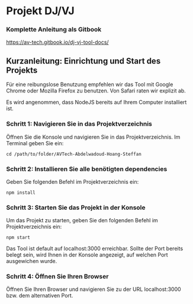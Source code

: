 # Projekt DJ/VJ

### Komplette Anleitung als Gitbook

https://av-tech.gitbook.io/dj-vj-tool-docs/

## Kurzanleitung: Einrichtung und Start des Projekts

Für eine reibungslose Benutzung empfehlen wir das Tool mit Google Chrome oder Mozilla Firefox zu benutzen. Von Safari raten wir explizit ab.

Es wird angenommen, dass NodeJS bereits auf Ihrem Computer installiert ist.

### Schritt 1: Navigieren Sie in das Projektverzeichnis

Öffnen Sie die Konsole und navigieren Sie in das Projektverzeichnis. Im Terminal geben Sie ein:

```shell
cd /path/to/folder/AVTech-Abdelwadoud-Hoang-Steffan
```

### Schritt 2: Installieren Sie alle benötigten dependencies

Geben Sie folgenden Befehl im Projektverzeichnis ein:

```shell
npm install
```

### Schritt 3: Starten Sie das Projekt in der Konsole

Um das Projekt zu starten, geben Sie den folgenden Befehl im Projektverzeichnis ein:

```shell
npm start
```

Das Tool ist default auf localhost:3000 erreichbar. Sollte der Port bereits belegt sein, wird Ihnen in der Konsole angezeigt, auf welchen Port ausgewichen wurde.

### Schritt 4: Öffnen Sie Ihren Browser

Öffnen Sie Ihren Browser und navigieren Sie zu der URL localhost:3000 bzw. dem alternativen Port.






